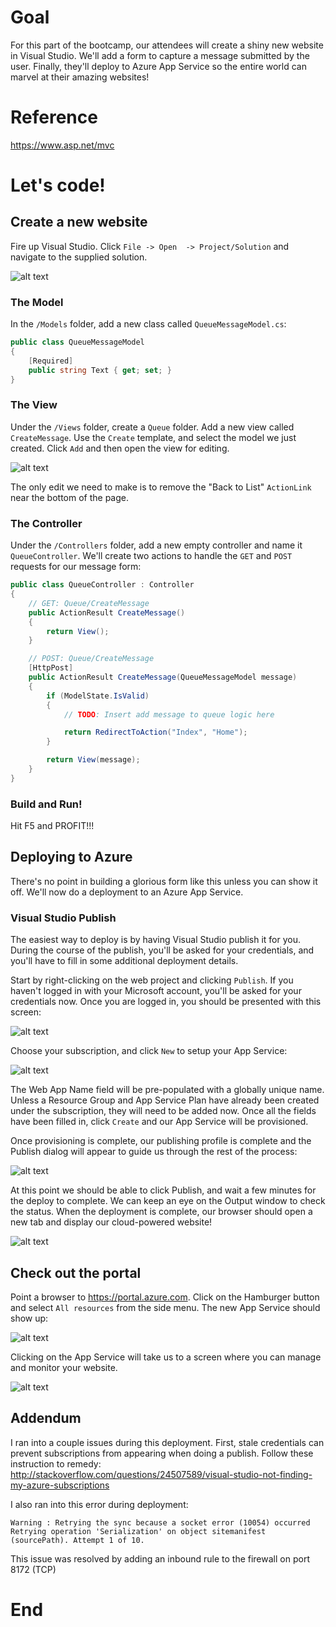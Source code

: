 # Goal
For this part of the bootcamp, our attendees will create a shiny new website in Visual Studio. We'll add a form to capture a message submitted by the user. Finally, they'll deploy to Azure App Service so the entire world can marvel at their amazing websites!

# Reference
https://www.asp.net/mvc


# Let's code!
## Create a new website
Fire up Visual Studio. Click `File -> Open  -> Project/Solution` and navigate to the supplied solution.

![alt text][img1]

### The Model

In the `/Models` folder, add a new class called `QueueMessageModel.cs`:

```cs
public class QueueMessageModel
{
	[Required]
	public string Text { get; set; }
}
```

### The View

Under the `/Views` folder, create a `Queue` folder. Add a new view called `CreateMessage`. Use the `Create` template, and select the model we just created. Click `Add` and then open the view for editing.

![alt text][img10]

The only edit we need to make is to remove the "Back to List" `ActionLink` near the bottom of the page.

### The Controller

Under the `/Controllers` folder, add a new empty controller and name it `QueueController`. We'll create two actions to handle the `GET` and `POST` requests for our message form:

```cs
public class QueueController : Controller
{
    // GET: Queue/CreateMessage
    public ActionResult CreateMessage()
    {
        return View();
    }

    // POST: Queue/CreateMessage
    [HttpPost]
    public ActionResult CreateMessage(QueueMessageModel message)
    {
        if (ModelState.IsValid)
        {
            // TODO: Insert add message to queue logic here

            return RedirectToAction("Index", "Home");
        }

        return View(message);
    }
}
```
### Build and Run!

Hit F5 and PROFIT!!!

## Deploying to Azure

There's no point in building a glorious form like this unless you can show it off. We'll now do a deployment to an Azure App Service.

### Visual Studio Publish

The easiest way to deploy is by having Visual Studio publish it for you. During the course of the publish, you'll be asked for your credentials, and you'll have to fill in some additional deployment details.

Start by right-clicking on the web project and clicking `Publish`. If you haven't logged in with your Microsoft account, you'll be asked for your credentials now. Once you are logged in, you should be presented with this screen:

![alt text][img4]

Choose your subscription, and click `New` to setup your App Service:

![alt text][img5]

The Web App Name field will be pre-populated with a globally unique name. Unless a Resource Group and App Service Plan have already been created under the subscription, they will need to be added now. Once all the fields have been filled in, click `Create` and our App Service will be provisioned.

Once provisioning is complete, our publishing profile is complete and the Publish dialog will appear to guide us through the rest of the process:

![alt text][img6]

At this point we should be able to click Publish, and wait a few minutes for the deploy to complete. We can keep an eye on the Output window to check the status. When the deployment is complete, our browser should open a new tab and display our cloud-powered website!

![alt text][img7]

## Check out the portal

Point a browser to https://portal.azure.com. Click on the Hamburger button and select `All resources` from the side menu. The new App Service should show up:

![alt text][img8]

Clicking on the App Service will take us to a screen where you can manage and monitor your website.

![alt text][img9]

## Addendum

I ran into a couple issues during this deployment. First, stale credentials can prevent subscriptions from appearing when doing a publish. Follow these instruction to remedy: http://stackoverflow.com/questions/24507589/visual-studio-not-finding-my-azure-subscriptions

I also ran into this error during deployment:

```
Warning : Retrying the sync because a socket error (10054) occurred
Retrying operation 'Serialization' on object sitemanifest (sourcePath). Attempt 1 of 10.
```

This issue was resolved by adding an inbound rule to the firewall on port 8172 (TCP)

# End


[img1]: https://github.com/alainvezina/GlobalAzureBootcamp/tree/master/2017/Step%201%20-%20Publishing%20your%20first%20Web%20Apps/Media/img1.png "New Project"
[img4]: https://github.com/alainvezina/GlobalAzureBootcamp/tree/master/2017/Step%201%20-%20Publishing%20your%20first%20Web%20Apps/Media/img4.png "Create new App Service"
[img5]: https://github.com/alainvezina/GlobalAzureBootcamp/tree/master/2017/Step%201%20-%20Publishing%20your%20first%20Web%20Apps/Media/img5.png "Add App Service details"
[img6]: https://github.com/alainvezina/GlobalAzureBootcamp/tree/master/2017/Step%201%20-%20Publishing%20your%20first%20Web%20Apps/Media/img6.png "Publish website"
[img7]: https://github.com/alainvezina/GlobalAzureBootcamp/tree/master/2017/Step%201%20-%20Publishing%20your%20first%20Web%20Apps/Media/img7.png "Deployed website in browser"
[img8]: https://github.com/alainvezina/GlobalAzureBootcamp/tree/master/2017/Step%201%20-%20Publishing%20your%20first%20Web%20Apps/Media/img8.png "Azure Resources screen"
[img9]: https://github.com/alainvezina/GlobalAzureBootcamp/tree/master/2017/Step%201%20-%20Publishing%20your%20first%20Web%20Apps/Media/img9.png "Web app management screen"
[img10]: https://github.com/alainvezina/GlobalAzureBootcamp/tree/master/2017/Step%201%20-%20Publishing%20your%20first%20Web%20Apps/Media/img10.png "Add a view"
